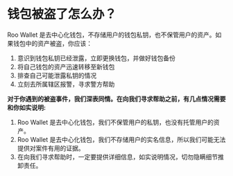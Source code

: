 # 钱包被盗了怎么办？

Roo Wallet 是去中心化钱包，不存储用户的钱包私钥，也不保管用户的资产。如果钱包中的资产被盗，你应该：

1. 意识到钱包私钥已经泄露，立即更换钱包，并做好钱包备份
2. 将自己钱包的资产迅速转移至新钱包
3. 排查自己可能泄露私钥的情况
4. 立刻去所属辖区报警，寻求警方帮助

**对于你遇到的被盗事件，我们深表同情。在向我们寻求帮助之前，有几点情况需要和你如实说明:**

1. Roo Wallet 是去中心化钱包，我们不保管用户的私钥，也没有托管用户的资产。
2. Roo Wallet 是去中心化钱包，我们不存储用户的实名信息，所以我们可能无法提供对案件有用的证据。
3. 在向我们寻求帮助时，一定要提供详细信息，如实说明情况，切勿隐瞒细节推卸责任。


